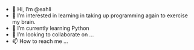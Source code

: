 - 👋 Hi, I’m @eahli
- 👀 I’m interested in learning in taking up programming again to exercise my brain.
- 🌱 I’m currently learning Python
- 💞️ I’m looking to collaborate on ...
- 📫 How to reach me ...

<!---
eahli/eahli is a ✨ special ✨ repository because its `README.md` (this file) appears on your GitHub profile.
You can click the Preview link to take a look at your changes.
--->
